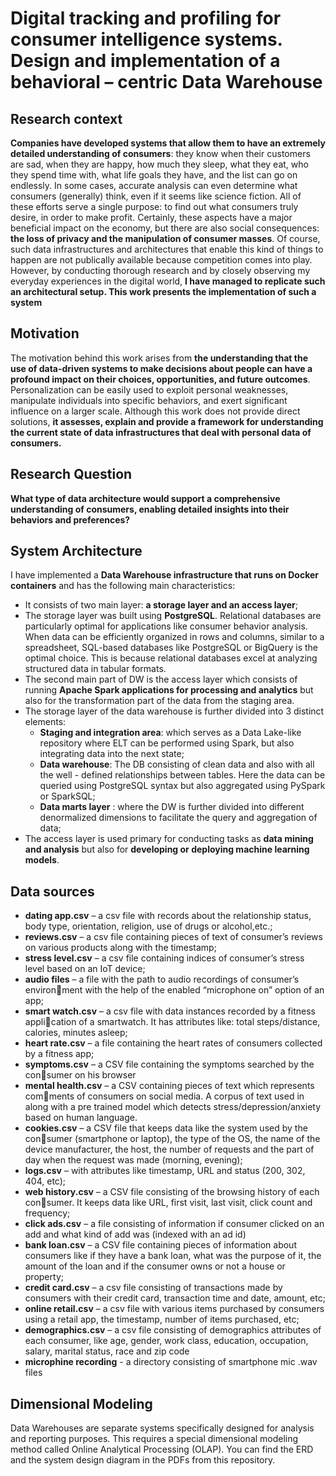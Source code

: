 # Digital tracking and profiling for consumer intelligence systems. Design and implementation of a behavioral – centric Data Warehouse

## Research context

**Companies have
developed systems that allow them to have an extremely detailed understanding of
consumers**: they know when their customers are sad, when they are happy, how
much they sleep, what they eat, who they spend time with, what life goals they
have, and the list can go on endlessly. In some cases, accurate analysis can even
determine what consumers (generally) think, even if it seems like science fiction. All
of these efforts serve a single purpose: to find out what consumers truly desire, in
order to make profit. Certainly, these aspects have a major beneficial impact on the
economy, but there are also social consequences: **the loss of privacy and the manipulation of consumer masses**. Of course, such data infrastructures and architectures
that enable this kind of things to happen are not publically available because competition comes into play. However, by conducting thorough research and by closely
observing my everyday experiences in the digital world, **I have managed to replicate such an architectural setup. This work presents the implementation of such a
system**

## Motivation

The motivation behind this work arises from **the understanding that the use of
data-driven systems to make decisions about people can have a profound impact
on their choices, opportunities, and future outcomes**. Personalization can be easily
used to exploit personal weaknesses, manipulate individuals into specific behaviors,
and exert significant influence on a larger scale.
Although this work does not provide direct solutions, **it assesses, explain and
provide a framework for understanding the current state of data infrastructures that
deal with personal data of consumers.**

## Research Question

**What type of data architecture would support a comprehensive understanding of
consumers, enabling detailed insights into their behaviors and preferences?**

## System Architecture

I have implemented a **Data Warehouse infrastructure that runs on Docker containers** and has the following main characteristics:
* It consists of two main layer: **a storage layer and an access layer**;
* The storage layer was built using **PostgreSQL**. Relational databases are particularly optimal for applications like consumer behavior analysis. When data
can be efficiently organized in rows and columns, similar to a spreadsheet,
SQL-based databases like PostgreSQL or BigQuery is the optimal choice. This
is because relational databases excel at analyzing structured data in tabular
formats.
* The second main part of DW is the access layer which consists of running
**Apache Spark applications for processing and analytics** but also for the transformation part of the data from the staging area.
* The storage layer of the data warehouse is further divided into 3 distinct
elements:
     * **Staging and integration area**: which serves as a Data Lake-like repository
where ELT can be performed using Spark, but also integrating data into
the next state;
     * **Data warehouse**: The DB consisting of clean data and also with all
the well - defined relationships between tables. Here the data can be
queried using PostgreSQL syntax but also aggregated using PySpark or
SparkSQL;
     * **Data marts layer** : where the DW is further divided into different denormalized dimensions to facilitate the query and aggregation of data;
* The access layer is used primary for conducting tasks as **data mining and
analysis** but also for **developing or deploying machine learning models**.

## Data sources

* **dating app.csv** – a csv file with records about the relationship status, body
type, orientation, religion, use of drugs or alcohol,etc.;
* **reviews.csv** – a csv file containing pieces of text of consumer’s reviews on
various products along with the timestamp;
* **stress level.csv** – a csv file containing indices of consumer’s stress level based
on an IoT device;
* **audio files** – a file with the path to audio recordings of consumer’s environment with the help of the enabled “microphone on” option of an app;
* **smart watch.csv** – a csv file with data instances recorded by a fitness application of a smartwatch. It has attributes like: total steps/distance, calories,
minutes asleep;
* **heart rate.csv** – a file containing the heart rates of consumers collected by
a fitness app;
* **symptoms.csv** – a CSV file containing the symptoms searched by the consumer on his browser
* **mental health.csv** – a CSV containing pieces of text which represents comments of consumers on social media. A corpus of text used in along with a
pre trained model which detects stress/depression/anxiety based on human
language.
* **cookies.csv** – a CSV file that keeps data like the system used by the consumer (smartphone or laptop), the type of the OS, the name of the device
manufacturer, the host, the number of requests and the part of day when the
request was made (morning, evening);
* **logs.csv** – with attributes like timestamp, URL and status (200, 302, 404,
etc);
* **web history.csv** – a CSV file consisting of the browsing history of each consumer. It keeps data like URL, first visit, last visit, click count and frequency;
* **click ads.csv** – a file consisting of information if consumer clicked on an add
and what kind of add was (indexed with an ad id)
* **bank loan.csv** – a CSV file containing pieces of information about consumers
like if they have a bank loan, what was the purpose of it, the amount of the
loan and if the consumer owns or not a house or property;
* **credit card.csv** – a csv file consisting of transactions made by consumers
with their credit card, transaction time and date, amount, etc;
* **online retail.csv** – a csv file with various items purchased by consumers
using a retail app, the timestamp, number of items purchased, etc;
* **demographics.csv** – a csv file consisting of demographics attributes of each
consumer, like age, gender, work class, education, occupation, salary, marital
status, race and zip code
* **microphine recording** - a directory consisting of smartphone mic .wav files

## Dimensional Modeling

Data Warehouses are separate systems specifically designed for analysis and reporting purposes. This requires a special dimensional modeling method 
called Online Analytical Processing (OLAP). You can find the ERD and the system design diagram in the PDFs from this repository.
